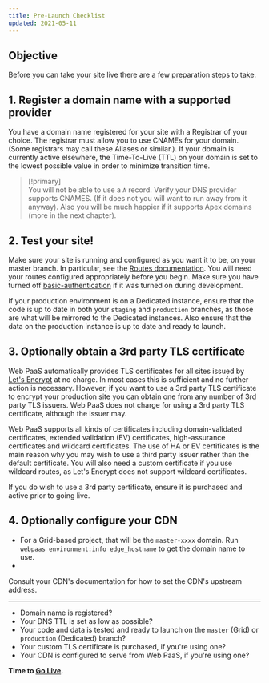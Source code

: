 ```yaml
---
title: Pre-Launch Checklist
updated: 2021-05-11
---
```


## Objective  

Before you can take your site live there are a few preparation steps to take.

## 1. Register a domain name with a supported provider

You have a domain name registered for your site with a Registrar of your choice. The registrar must allow you to use CNAMEs for your domain.  (Some registrars may call these Aliases or similar.). If your domain is currently active elsewhere, the Time-To-Live (TTL) on your domain is set to the lowest possible value in order to minimize transition time.

> [!primary]  
> You will not be able to use a `A` record. Verify your DNS provider supports CNAMES. (If it does not you will want to run away from it anyway). Also you will be much happier if it supports Apex domains (more in the next chapter).
> 

## 2. Test your site!

Make sure your site is running and configured as you want it to be, on your master branch.  In particular, see the [Routes documentation](/pages/web_cloud/web_paas_powered_by_platform_sh/configuration/configuration-routes). You will need your routes configured appropriately before you begin.  Make sure you have turned off [basic-authentication](/pages/web_cloud/web_paas_powered_by_platform_sh/administration/configure-environment) if it was turned on during development.

If your production environment is on a Dedicated instance, ensure that the code is up to date in both your `staging` and `production` branches, as those are what will be mirrored to the Dedicated instances.  Also ensure that the data on the production instance is up to date and ready to launch.

## 3. Optionally obtain a 3rd party TLS certificate

Web PaaS automatically provides TLS certificates for all sites issued by [Let's Encrypt](https://letsencrypt.org/) at no charge.  In most cases this is sufficient and no further action is necessary.  However, if you want to use a 3rd party TLS certificate to encrypt your production site you can obtain one from any number of 3rd party TLS issuers.  Web PaaS does not charge for using a 3rd party TLS certificate, although the issuer may.

Web PaaS supports all kinds of certificates including domain-validated certificates, extended validation (EV) certificates, high-assurance certificates and wildcard certificates.  The use of HA or EV certificates is the main reason why you may wish to use a third party issuer rather than the default certificate.  You will also need a custom certificate if you use wildcard routes, as Let's Encrypt does not support wildcard certificates.

If you do wish to use a 3rd party certificate, ensure it is purchased and active prior to going live.

## 4. Optionally configure your CDN

* For a Grid-based project, that will be the `master-xxxx` domain.  Run `webpaas environment:info edge_hostname` to get the domain name to use.
* 

Consult your CDN's documentation for how to set the CDN's upstream address.

---

* Domain name is registered?
* Your DNS TTL is set as low as possible?
* Your code and data is tested and ready to launch on the `master` (Grid) or `production` (Dedicated) branch?
* Your custom TLS certificate is purchased, if you're using one?
* Your CDN is configured to serve from Web PaaS, if you're using one?

**Time to [Go Live](/pages/web_cloud/web_paas_powered_by_platform_sh/domains/domains-quick-start).**
